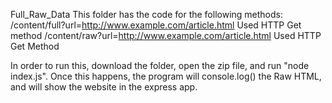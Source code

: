 Full_Raw_Data
This folder has the code for the following methods:
/content/full?url=http://www.example.com/article.html
Used HTTP Get method
/content/raw?url=http://www.example.com/article.html
Used HTTP Get Method

In order to run this, download the folder, open the zip file, and run "node index.js". Once this happens, the program will console.log()
the Raw HTML, and will show the website in the express app.
